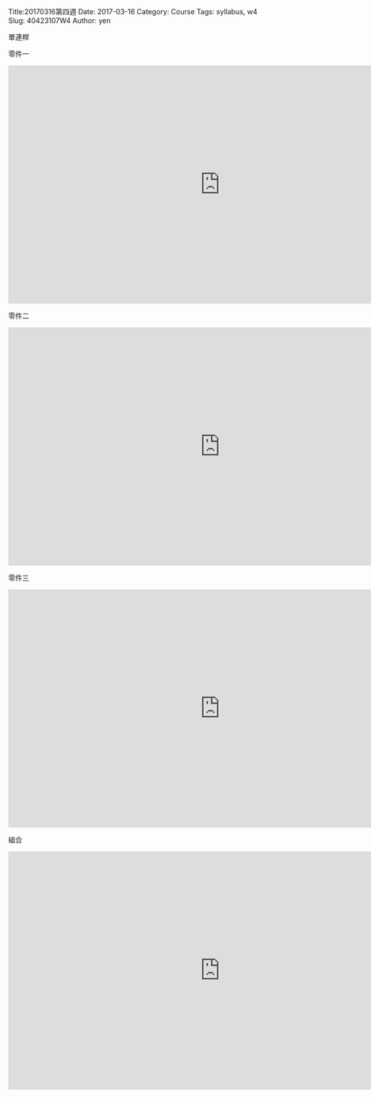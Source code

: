 Title:20170316第四週
Date: 2017-03-16
Category: Course
Tags: syllabus, w4
Slug: 40423107W4
Author: yen

單連桿

<!-- PELICAN_END_SUMMARY -->


零件一

<iframe width="854" height="480" src="https://www.youtube.com/embed/qmimTBGnoaw" frameborder="0" allowfullscreen></iframe>

零件二

<iframe width="854" height="480" src="https://www.youtube.com/embed/fbNXiShwi3Q" frameborder="0" allowfullscreen></iframe>

零件三

<iframe width="854" height="480" src="https://www.youtube.com/embed/_Ir8e_aRKJc" frameborder="0" allowfullscreen></iframe>

組合

<iframe width="854" height="480" src="https://www.youtube.com/embed/VZQbRwQik_Q" frameborder="0" allowfullscreen></iframe>


